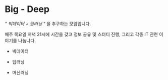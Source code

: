 # Big - Deep

*" 빅데이터 + 딥러닝 "* 을 추구하는 모임입니다.

매주 목요일 저녁 21시에 시간을 갖고 정보 공유 및 스터디 진행, 그리고 각종 IT 관련 이야기를 나눕니다.


- 빅데이터

- 딥러닝

- 머신러닝
